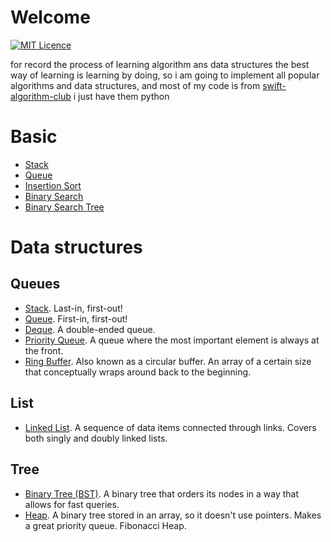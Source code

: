 # Welcome

[![MIT Licence](https://badges.frapsoft.com/os/mit/mit-125x28.png?v=103)](https://opensource.org/licenses/mit-license.php) 

for record the process of learning algorithm ans data structures
the best way of learning is learning by doing, so i am going to implement all popular algorithms and data structures, and most of my code is from [swift-algorithm-club](https://github.com/raywenderlich/swift-algorithm-club) i just have them python

# Basic
* [Stack](./Queues/Stack.py)
* [Queue](./Queues/Queue.py)
* [Insertion Sort](./sorting/Insertion_Sort.py)
* [Binary Search](./search/Binary_Search.py)
* [Binary Search Tree](./tree/Binary_Search_Tree.py)

# Data structures

## Queues
 
* [Stack](./Queues/Stack.py). Last-in, first-out!
* [Queue](./Queues/Queue.py). First-in, first-out!
* [Deque](./Queues/Deque.py). A double-ended queue.
* [Priority Queue](./Queues/Priority_Queue.py). A queue where the most important element is always at the front.
* [Ring Buffer](./Queues/Ring_buffer.py). Also known as a circular buffer. An array of a certain size that conceptually wraps around back to the beginning.

## List 
* [Linked List](./list/Link_List.py). A sequence of data items connected through links. Covers both singly and doubly linked lists.


## Tree
* [Binary Tree (BST)](./tree/Binary_Search_Tree.py).  A binary tree that orders its nodes in a way that allows for fast queries.
* [Heap](./tree/Heap.py). A binary tree stored in an array, so it doesn't use pointers. Makes a great priority queue.
Fibonacci Heap. 
